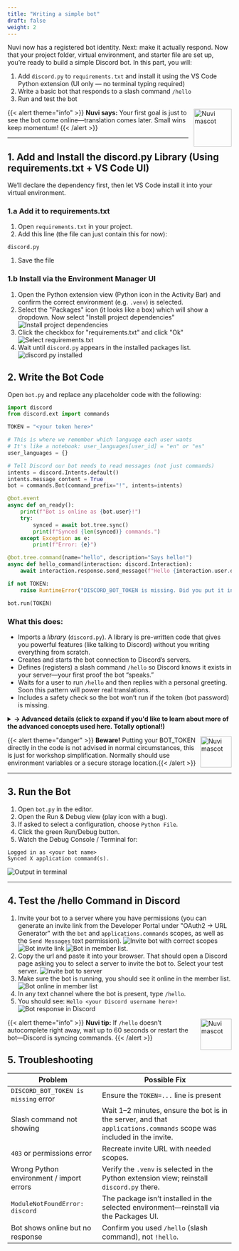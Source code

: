 ```yaml
---
title: "Writing a simple bot"
draft: false
weight: 2
---
```


Nuvi now has a registered bot identity. Next: make it actually respond. Now that your project folder, virtual environment, and starter file are set up, you’re ready to build a simple Discord bot. In this part, you will:

1. Add `discord.py` to `requirements.txt` and install it using the VS Code Python extension (UI only — no terminal typing required)
1. Write a basic bot that responds to a slash command `/hello`
1. Run and test the bot

{{< alert theme="info" >}}
<img src="../../media/NF_mascot.jpg" alt="Nuvi mascot" width="85" style="float:right;margin:0 0 8px 12px;" />
<strong>Nuvi says:</strong> Your first goal is just to see the bot come online—translation comes later. Small wins keep momentum!
{{< /alert >}}

---

## 1. Add and Install the discord.py Library (Using requirements.txt + VS Code UI)
We’ll declare the dependency first, then let VS Code install it into your virtual environment.

### 1.a Add it to requirements.txt
1. Open `requirements.txt` in your project.
1. Add this line (the file can just contain this for now):
```
discord.py
```
1. Save the file

### 1.b Install via the Environment Manager UI
1. Open the Python extension view (Python icon in the Activity Bar) and confirm the correct environment (e.g. `.venv`) is selected.
1. Select the "Packages" icon (it looks like a box) which will show a dropdown. Now select "Install project dependencies"
![Install project dependencies](../../media/dependencies.png)
1. Click the checkbox for "requirements.txt" and click "Ok"
![Select requirements.txt](../../media/requirements.png)
1. Wait until `discord.py` appears in the installed packages list.
![discord.py installed](../../media/discord-installed.png)


## 2. Write the Bot Code
Open `bot.py` and replace any placeholder code with the following:
```python
import discord
from discord.ext import commands

TOKEN = "<your token here>"

# This is where we remember which language each user wants
# It's like a notebook: user_languages[user_id] = "en" or "es"
user_languages = {}

# Tell Discord our bot needs to read messages (not just commands)
intents = discord.Intents.default()
intents.message_content = True
bot = commands.Bot(command_prefix="!", intents=intents)

@bot.event
async def on_ready():
    print(f"Bot is online as {bot.user}!")
    try:
        synced = await bot.tree.sync()
        print(f"Synced {len(synced)} commands.")
    except Exception as e:
        print(f"Error: {e}")

@bot.tree.command(name="hello", description="Says hello!")
async def hello_command(interaction: discord.Interaction):
    await interaction.response.send_message(f"Hello {interaction.user.display_name}!")

if not TOKEN:
    raise RuntimeError("DISCORD_BOT_TOKEN is missing. Did you put it in the .env file?")

bot.run(TOKEN)
```

### What this does:
- Imports a *library* (`discord.py`). A library is pre-written code that gives you powerful features (like talking to Discord) without you writing everything from scratch.
- Creates and starts the bot connection to Discord’s servers.
- Defines (registers) a slash command `/hello` so Discord knows it exists in your server—your first proof the bot “speaks.”
- Waits for a user to run `/hello` and then replies with a personal greeting. Soon this pattern will power real translations.
- Includes a safety check so the bot won’t run if the token (bot password) is missing.

<details>
<summary><strong>-> Advanced details (click to expand if you'd like to learn about more of the advanced concepts used here. Totally optional!)</strong></summary>

**async / await**: These keywords let Python run other tasks while waiting (for example, for Discord to reply) so your bot doesn’t freeze.

**Event (@bot.event)**: Decorators like `@bot.event` tell the library “run this function when a specific event happens” (here: when the bot is ready).

**Slash commands (`@bot.tree.command`)**: These create modern commands that appear when users type `/` in Discord. They’re registered with Discord’s servers and may take a short time to sync.

**Interaction**: Represents a user using a slash command. `interaction.user` gives you the person, and `interaction.response.send_message(...)` sends a reply.

**Bot vs Client**: `commands.Bot` adds helpful command features (like command trees) on top of the lower-level Discord client.

**Intents**: Permissions telling Discord what data you want (messages, members, etc.). Using fewer keeps your bot simpler and safer.

**Exceptions (try / except)**: The `try:` block runs code that might fail; `except Exception as e:` catches errors so your bot can log them instead of crashing.

</details>

{{< alert theme="danger" >}}<img src="../../media/NF_mascot.jpg" alt="Nuvi mascot" width="70" style="float:right;margin:0 0 6px 10px;" />
<strong>Beware!</strong> Putting your BOT_TOKEN directly in the code is not advised in normal circumstances, this is just for workshop simplification. Normally should use environment variables or a secure storage location.{{< /alert >}}

---

## 3. Run the Bot
1. Open `bot.py` in the editor.
1. Open the Run & Debug view (play icon with a bug).
1. If asked to select a configuration, choose `Python File`.
1. Click the green Run/Debug button.
1. Watch the Debug Console / Terminal for:
```
Logged in as <your bot name>
Synced X application command(s).

```
![Output in terminal](../../media/running.png)

---

## 4. Test the /hello Command in Discord
1. Invite your bot to a server where you have permissions (you can generate an invite link from the Developer Portal under "OAuth2 → URL Generator" with the `bot` and `applications.commands` scopes, as well as the `Send Messages` text permission).
![Invite bot with correct scopes](../../media/urlgen.png)
![Bot invite link](../../media/bot-perms.png)
![Bot in member list](../../media/url.png).
1. Copy the url and paste it into your browser. That should open a Discord page asking you to select a server to invite the bot to. Select your test server.
![Invite bot to server](../../media/allow.png)
1. Make sure the bot is running, you should see it online in the member list.
![Bot online in member list](../../media/bot-online.png)
1. In any text channel where the bot is present, type `/hello`.
1. You should see: `Hello <your Discord username here>!`
![Bot response in Discord](../../media/bot-hello.png)

{{< alert theme="info" >}}
<img src="../../media/NF_mascot.jpg" alt="Nuvi mascot" width="70" style="float:right;margin:0 0 6px 10px;" />
<strong>Nuvi tip:</strong> If `/hello` doesn’t autocomplete right away, wait up to 60 seconds or restart the bot—Discord is syncing commands.
{{< /alert >}}

## 5. Troubleshooting
| Problem | Possible Fix |
|---------|--------------|
| `DISCORD_BOT_TOKEN is missing` error | Ensure the `TOKEN=...` line is present |
| Slash command not showing | Wait 1–2 minutes, ensure the bot is in the server, and that `applications.commands` scope was included in the invite. |
| `403` or permissions error | Recreate invite URL with needed scopes. |
| Wrong Python environment / import errors | Verify the `.venv` is selected in the Python extension view; reinstall `discord.py` there. |
| `ModuleNotFoundError: discord` | The package isn’t installed in the selected environment—reinstall via the Packages UI. |
| Bot shows online but no response | Confirm you used `/hello` (slash command), not `!hello`. |
